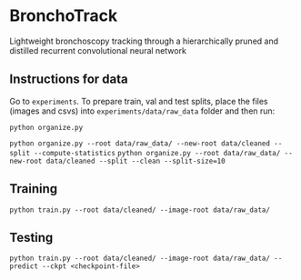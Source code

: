 # BronchoTrack

Lightweight bronchoscopy tracking through a hierarchically pruned and distilled recurrent convolutional neural network

## Instructions for data

Go to `experiments`. To prepare train, val and test splits, place the files (images and csvs) into `experiments/data/raw_data` folder and then run:

`python organize.py`

`python organize.py --root data/raw_data/ --new-root data/cleaned --split --compute-statistics`
`python organize.py --root data/raw_data/ --new-root data/cleaned --split --clean --split-size=10`

## Training

`python train.py --root data/cleaned/ --image-root data/raw_data/`

## Testing

`python train.py --root data/cleaned/ --image-root data/raw_data/ --predict --ckpt <checkpoint-file>`